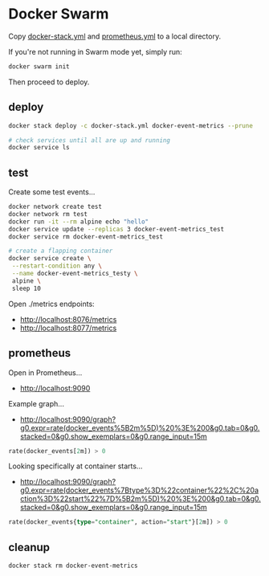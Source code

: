 # Docker Swarm

Copy [docker-stack.yml](./docker-stack.yml) and [prometheus.yml](./prometheus.yml) to a local directory.

If you're not running in Swarm mode yet, simply run:

``` sh
docker swarm init
```

Then proceed to deploy.

## deploy

``` sh
docker stack deploy -c docker-stack.yml docker-event-metrics --prune

# check services until all are up and running
docker service ls 
```

## test

Create some test events...

``` sh
docker network create test
docker network rm test
docker run -it --rm alpine echo "hello"
docker service update --replicas 3 docker-event-metrics_test
docker service rm docker-event-metrics_test

# create a flapping container
docker service create \
 --restart-condition any \
 --name docker-event-metrics_testy \
 alpine \
 sleep 10
```

Open ./metrics endpoints:

* <http://localhost:8076/metrics>
* <http://localhost:8077/metrics>

## prometheus

Open in Prometheus...

* <http://localhost:9090>

Example graph...

* <http://localhost:9090/graph?g0.expr=rate(docker_events%5B2m%5D)%20%3E%200&g0.tab=0&g0.stacked=0&g0.show_exemplars=0&g0.range_input=15m>

``` sql
rate(docker_events[2m]) > 0
```

Looking specifically at container starts...

* <http://localhost:9090/graph?g0.expr=rate(docker_events%7Btype%3D%22container%22%2C%20action%3D%22start%22%7D%5B2m%5D)%20%3E%200&g0.tab=0&g0.stacked=0&g0.show_exemplars=0&g0.range_input=15m>

``` sql
rate(docker_events{type="container", action="start"}[2m]) > 0
```

## cleanup

``` sh
docker stack rm docker-event-metrics
```
